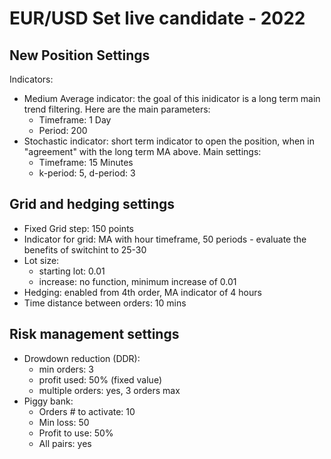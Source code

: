 # EUR/USD Set live candidate - 2022
## New Position Settings
Indicators:
- Medium Average indicator: the goal of this inidicator is a long term main trend filtering. Here are the main parameters:
    - Timeframe: 1 Day
    - Period: 200
- Stochastic indicator: short term indicator to open the position, when in "agreement" with the long term MA above. Main settings:
    - Timeframe: 15 Minutes
    - k-period: 5, d-period: 3

## Grid and hedging settings
- Fixed Grid step: 150 points
- Indicator for grid: MA with hour timeframe, 50 periods - evaluate the benefits of switchint to 25-30
- Lot size:
    - starting lot: 0.01
    - increase: no function, minimum increase of 0.01
- Hedging: enabled from 4th order, MA indicator of 4 hours 
- Time distance between orders: 10 mins

## Risk management settings
- Drowdown reduction (DDR):
    - min orders: 3
    - profit used: 50% (fixed value)
    - multiple orders: yes, 3 orders max
- Piggy bank:
    - Orders # to activate: 10
    - Min loss: 50
    - Profit to use: 50%
    - All pairs: yes
